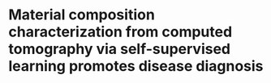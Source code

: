 # Material composition characterization from computed tomography via self-supervised learning promotes disease diagnosis

